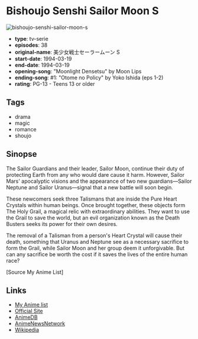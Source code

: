 # Bishoujo Senshi Sailor Moon S

![bishoujo-senshi-sailor-moon-s](https://cdn.myanimelist.net/images/anime/1077/92346.jpg)

-   **type**: tv-serie
-   **episodes**: 38
-   **original-name**: 美少女戦士セーラームーン S
-   **start-date**: 1994-03-19
-   **end-date**: 1994-03-19
-   **opening-song**: "Moonlight Densetsu" by Moon Lips
-   **ending-song**: #1: "Otome no Policy" by Yoko Ishida (eps 1-2)
-   **rating**: PG-13 - Teens 13 or older

## Tags

-   drama
-   magic
-   romance
-   shoujo

## Sinopse

The Sailor Guardians and their leader, Sailor Moon, continue their duty of protecting Earth from any who would dare cause it harm. However, Sailor Mars' apocalyptic visions and the appearance of two new guardians—Sailor Neptune and Sailor Uranus—signal that a new battle will soon begin.

These newcomers seek three Talismans that are inside the Pure Heart Crystals within human beings. Once brought together, these objects form The Holy Grail, a magical relic with extraordinary abilities. They want to use the Grail to save the world, but an evil organization known as the Death Busters seeks its power for their own desires.

The removal of a Talisman from a person's Heart Crystal will cause their death, something that Uranus and Neptune see as a necessary sacrifice to form the Grail, while Sailor Moon and her group deem it unforgivable. But can any sacrifice be worth the cost if it saves the lives of the entire human race?

[Source My Anime List]

## Links

-   [My Anime list](https://myanimelist.net/anime/532/Bishoujo_Senshi_Sailor_Moon_S)
-   [Official Site](http://www.toei-anim.co.jp/lineup/tv/sailor_moon_s/)
-   [AnimeDB](http://anidb.info/perl-bin/animedb.pl?show=anime&aid=2538)
-   [AnimeNewsNetwork](http://www.animenewsnetwork.com/encyclopedia/anime.php?id=80)
-   [Wikipedia](http://en.wikipedia.org/wiki/Sailor_Moon_S)
